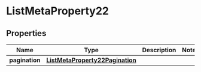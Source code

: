 

# ListMetaProperty22


## Properties

| Name | Type | Description | Notes |
|------------ | ------------- | ------------- | -------------|
|**pagination** | [**ListMetaProperty22Pagination**](ListMetaProperty22Pagination.md) |  |  |




